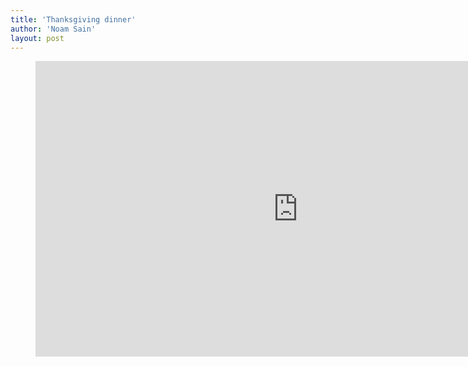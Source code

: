 ```yaml
---
title: 'Thanksgiving dinner'
author: 'Noam Sain'
layout: post
---
```


<figure class="wp-block-embed is-type-video is-provider-vimeo wp-block-embed-vimeo wp-embed-aspect-16-9 wp-has-aspect-ratio"><div class="wp-block-embed__wrapper"><iframe allow="autoplay; fullscreen; picture-in-picture" allowfullscreen="" frameborder="0" height="473" loading="lazy" src="https://player.vimeo.com/video/569384652?h=6d73d161d1&dnt=1&app_id=122963" title="Thanksgiving" width="840"></iframe></div></figure>
